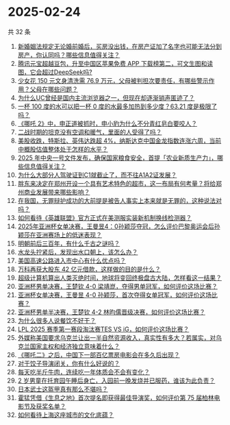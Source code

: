 # 2025-02-24

共 32 条

<!-- BEGIN ZHIHUQUESTIONS -->
<!-- 最后更新时间 Mon Feb 24 2025 03:10:40 GMT+0800 (China Standard Time) -->
1. [新婚姻法规定无论婚前婚后，买房没出钱，在房产证加了名字也可能无法分到房产，你认同吗？哪些信息值得关注？](https://www.zhihu.com/question/11124692490)
1. [腾讯元宝超越豆包，升至中国区苹果免费 APP 下载榜第二，可文生图和读图，它会超过DeepSeek吗?](https://www.zhihu.com/question/13024400763)
1. [少女花 150 元文身清洗需 76.9 万元，父母被判担次要责任，有哪些警示作用？父母在哪些问题？](https://www.zhihu.com/question/13019865016)
1. [为什么UC曾经是国内主流浏览器之一，但现在却逐渐销声匿迹了？](https://www.zhihu.com/question/12676681805)
1. [一杯 100 度的水可以把一杯 0 度的水最多加热到多少度？63.21 度是极限了吗？](https://www.zhihu.com/question/12899311380)
1. [《哪吒 2》中，申正道被抓时，申小豹为什么不分青红皂白要咬人？](https://www.zhihu.com/question/12825818718)
1. [二战时期的坦克没有空调和暖气，里面的人受得了吗？](https://www.zhihu.com/question/574049330)
1. [美股收跌，特斯拉、英伟达跌超 4%，纳斯达克中国金龙指数连涨六周，当前中概股估值整体处于怎样的水平？](https://www.zhihu.com/question/12997482050)
1. [2025 年中央一号文件发布，确保国家粮食安全，首提「农业新质生产力」，哪些信息值得关注？](https://www.zhihu.com/question/13125219462)
1. [为什么大部分人驾驶证到C1就截止了，而不往A1A2证发展？](https://www.zhihu.com/question/476272224)
1. [胖东来决定在郑州开设一个具有艺术特色的超市，这一布局有何考量？将给郑州商业发展带来哪些影响？](https://www.zhihu.com/question/13091193541)
1. [在我国，无罪辩护成功的大前提是被告人事实上本来就是无罪的，这种说法对吗？](https://www.zhihu.com/question/9123979924)
1. [如何看待《英雄联盟》官方正式在美测服实装新机制换线检测器？](https://www.zhihu.com/question/13043897517)
1. [2025年亚洲杯女单决赛，王曼昱4：0孙颖莎夺冠，怎么评价巴黎奥运会后孙颖莎在亚洲赛场上的低迷表现？](https://www.zhihu.com/question/13136161817)
1. [明朝前后三百年，有什么千古之谜吗？](https://www.zhihu.com/question/266126544)
1. [水龙头拧紧后，发现出水口朝上，该怎么办？](https://www.zhihu.com/question/12753489342)
1. [美国高速公路进入市中心有什么优点吗？](https://www.zhihu.com/question/310850790)
1. [万科再获大股东 42 亿元借款，这样做的目的是什么？](https://www.zhihu.com/question/12991730345)
1. [超级计算机算出人类灭绝时间，地球将变回终极盘古大陆，怎样看这一结果？](https://www.zhihu.com/question/13050981317)
1. [亚洲杯男单决赛，王楚钦 4-0 梁靖崑，夺得男单冠军，如何评价这场比赛？](https://www.zhihu.com/question/13141526163)
1. [亚洲杯女单决赛，王曼昱 4-0 孙颖莎，首次夺得女单冠军，如何评价这场比赛？](https://www.zhihu.com/question/13136538719)
1. [亚洲杯男单半决赛，王楚钦 4-2 林昀儒晋级决赛，如何评价这场比赛？](https://www.zhihu.com/question/13113014794)
1. [为什么很多人说餐饮不好干？](https://www.zhihu.com/question/33182857)
1. [LPL 2025 赛季第一赛段淘汰赛TES VS iG，如何评价这场比赛？](https://www.zhihu.com/question/13125687713)
1. [外媒称美国要求乌克兰让出一半自然资源收入，真实性有多大？若属实，对乌克兰国家主权和经济独立意味着什么？](https://www.zhihu.com/question/13083797258)
1. [《哪吒二》之后，中国下一部百亿票房电影会在多久后出现？](https://www.zhihu.com/question/12630022106)
1. [对于饺子导演闭关，你有什么好说的？](https://www.zhihu.com/question/12807497119)
1. [每天吃半斤牛肉，连续吃一年体质会不会有变化？](https://www.zhihu.com/question/64085283)
1. [2 岁男童在托育园午睡后身亡，入园前一晚发烧并已服药，谁该为此负责？](https://www.zhihu.com/question/13011695581)
1. [日本武士这盔甲真有那么不堪吗？](https://www.zhihu.com/question/449984520)
1. [霍猛凭借《生息之地》首次提名即获得最佳导演奖，如何评价第 75 届柏林电影节及获奖名单？](https://www.zhihu.com/question/13067187439)
1. [如何看待上海这座城市的文化底蕴？](https://www.zhihu.com/question/622956259)
<!-- END ZHIHUQUESTIONS -->
